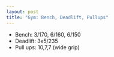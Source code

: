 ```yaml
---
layout: post
title: "Gym: Bench, Deadlift, Pullups"
---
```


- Bench: 3/170, 6/160, 6/150
- Deadlift: 3x5/235
- Pull ups: 10,7,7 (wide grip)
